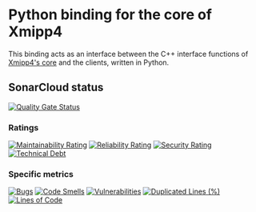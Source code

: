 # Python binding for the core of Xmipp4
This binding acts as an interface between the C++ interface functions of [Xmipp4's core](https://github.com/gigabit-clowns/xmipp4-core) and the clients, written in Python.

## SonarCloud status
[![Quality Gate Status](https://sonarcloud.io/api/project_badges/measure?project=gigabit-clowns_xmipp4-binding-python&metric=alert_status)](https://sonarcloud.io/summary/new_code?id=gigabit-clowns_xmipp4-binding-python)

### Ratings
[![Maintainability Rating](https://sonarcloud.io/api/project_badges/measure?project=gigabit-clowns_xmipp4-binding-python&metric=sqale_rating)](https://sonarcloud.io/summary/new_code?id=gigabit-clowns_xmipp4-binding-python)
[![Reliability Rating](https://sonarcloud.io/api/project_badges/measure?project=gigabit-clowns_xmipp4-binding-python&metric=reliability_rating)](https://sonarcloud.io/summary/new_code?id=gigabit-clowns_xmipp4-binding-python)
[![Security Rating](https://sonarcloud.io/api/project_badges/measure?project=gigabit-clowns_xmipp4-binding-python&metric=security_rating)](https://sonarcloud.io/summary/new_code?id=gigabit-clowns_xmipp4-binding-python)
[![Technical Debt](https://sonarcloud.io/api/project_badges/measure?project=gigabit-clowns_xmipp4-binding-python&metric=sqale_index)](https://sonarcloud.io/summary/new_code?id=gigabit-clowns_xmipp4-binding-python)

### Specific metrics
[![Bugs](https://sonarcloud.io/api/project_badges/measure?project=gigabit-clowns_xmipp4-binding-python&metric=bugs)](https://sonarcloud.io/summary/new_code?id=gigabit-clowns_xmipp4-binding-python)
[![Code Smells](https://sonarcloud.io/api/project_badges/measure?project=gigabit-clowns_xmipp4-binding-python&metric=code_smells)](https://sonarcloud.io/summary/new_code?id=gigabit-clowns_xmipp4-binding-python)
[![Vulnerabilities](https://sonarcloud.io/api/project_badges/measure?project=gigabit-clowns_xmipp4-binding-python&metric=vulnerabilities)](https://sonarcloud.io/summary/new_code?id=gigabit-clowns_xmipp4-binding-python)
[![Duplicated Lines (%)](https://sonarcloud.io/api/project_badges/measure?project=gigabit-clowns_xmipp4-binding-python&metric=duplicated_lines_density)](https://sonarcloud.io/summary/new_code?id=gigabit-clowns_xmipp4-binding-python)
[![Lines of Code](https://sonarcloud.io/api/project_badges/measure?project=gigabit-clowns_xmipp4-binding-python&metric=ncloc)](https://sonarcloud.io/summary/new_code?id=gigabit-clowns_xmipp4-binding-python)
